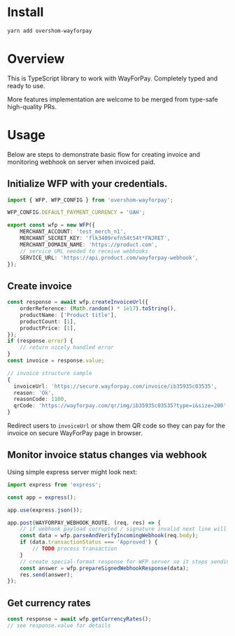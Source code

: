 # Install

```sh
yarn add overshom-wayforpay
```

# Overview

This is TypeScript library to work with WayForPay.
Completely typed and ready to use.

More features implementation are welcome to be merged from type-safe high-quality PRs.

# Usage

Below are steps to demonstrate basic flow for creating invoice and monitoring webhook on server when invoiced paid.

## Initialize WFP with your credentials.

```ts
import { WFP, WFP_CONFIG } from 'overshom-wayforpay';

WFP_CONFIG.DEFAULT_PAYMENT_CURRENCY = 'UAH';

export const wfp = new WFP({
    MERCHANT_ACCOUNT: 'test_merch_n1',
    MERCHANT_SECRET_KEY: 'flk3409refn54t54t*FNJRET',
    MERCHANT_DOMAIN_NAME: 'https://product.com',
    // service URL needed to receive webhooks
    SERVICE_URL: 'https://api.product.com/wayforpay-webhook',
});
```

## Create invoice

```ts
const response = await wfp.createInvoiceUrl({
    orderReference: (Math.random() * 1e17).toString(),
    productName: ['Product title'],
    productCount: [1],
    productPrice: [1],
});
if (response.error) {
    // return nicely handled error
}
const invoice = response.value;
```

```ts
// invoice structure sample
{
  invoiceUrl: 'https://secure.wayforpay.com/invoice/ib35935c03535',
  reason: 'Ok',
  reasonCode: 1100,
  qrCode: 'https://wayforpay.com/qr/img/ib35935c03535?type=i&size=200'
}
```

Redirect users to `invoiceUrl` or show them QR code so they can pay for the invoice on secure WayForPay page in browser.

## Monitor invoice status changes via webhook

Using simple express server might look next:

```ts
import express from 'express';

const app = express();

app.use(express.json());

app.post(WAYFORPAY_WEBHOOK_ROUTE, (req, res) => {
    // if webhook payload corrupted / signature invalid next line will throw an error
    const data = wfp.parseAndVerifyIncomingWebhook(req.body);
    if (data.transactionStatus === 'Approved') {
        // TODO process transaction
    }
    // create special-format response for WFP server so it stops sending this webhook.
    const answer = wfp.prepareSignedWebhookResponse(data);
    res.send(answer);
});
```

## Get currency rates

```ts
const response = await wfp.getCurrencyRates();
// see response.value for details
```
